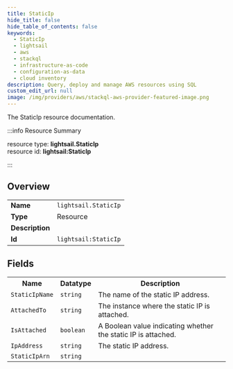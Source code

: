 ```yaml
---
title: StaticIp
hide_title: false
hide_table_of_contents: false
keywords:
  - StaticIp
  - lightsail
  - aws
  - stackql
  - infrastructure-as-code
  - configuration-as-data
  - cloud inventory
description: Query, deploy and manage AWS resources using SQL
custom_edit_url: null
image: /img/providers/aws/stackql-aws-provider-featured-image.png
---
```

The StaticIp resource documentation.

:::info Resource Summary

<div class="row">
<div class="providerDocColumn">
<span>resource type:&nbsp;<b>lightsail.StaticIp</b></span><br />
<span>resource id:&nbsp;<b>lightsail:StaticIp</b></span><br />
</div>
</div>

:::

## Overview
<table><tbody>
<tr><td><b>Name</b></td><td><code>lightsail.StaticIp</code></td></tr>
<tr><td><b>Type</b></td><td>Resource</td></tr>
<tr><td><b>Description</b></td><td></td></tr>
<tr><td><b>Id</b></td><td><code>lightsail:StaticIp</code></td></tr>
</tbody></table>

## Fields
<table><tbody>
<tr><th>Name</th><th>Datatype</th><th>Description</th></tr>
<tr><td><code>StaticIpName</code></td><td><code>string</code></td><td>The name of the static IP address.</td></tr><tr><td><code>AttachedTo</code></td><td><code>string</code></td><td>The instance where the static IP is attached.</td></tr><tr><td><code>IsAttached</code></td><td><code>boolean</code></td><td>A Boolean value indicating whether the static IP is attached.</td></tr><tr><td><code>IpAddress</code></td><td><code>string</code></td><td>The static IP address.</td></tr><tr><td><code>StaticIpArn</code></td><td><code>string</code></td><td></td></tr>
</tbody></table>